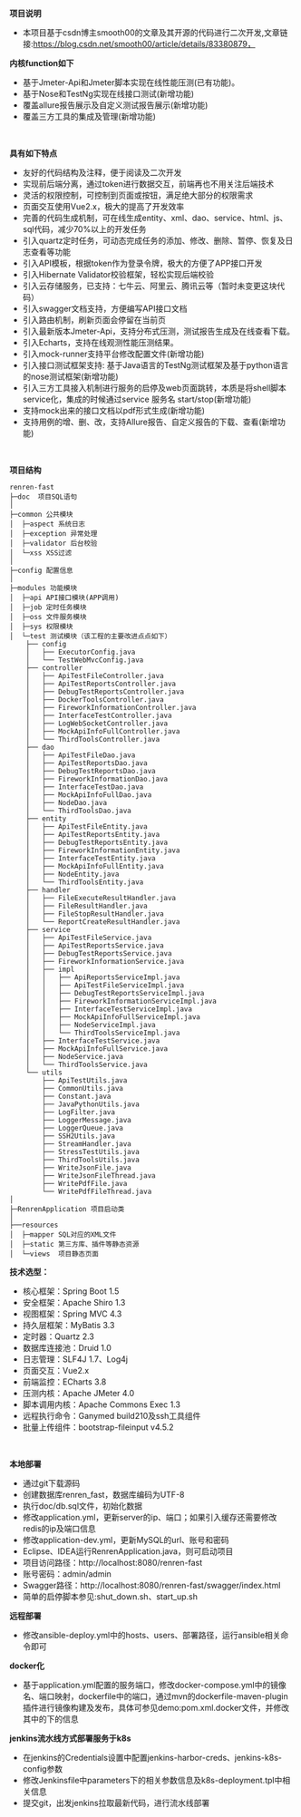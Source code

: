 **项目说明** 
- 本项目基于csdn博主smooth00的文章及其开源的代码进行二次开发,文章链接:https://blog.csdn.net/smooth00/article/details/83380879，

**内核function如下**
- 基于Jmeter-Api和Jmeter脚本实现在线性能压测(已有功能)。
- 基于Nose和TestNg实现在线接口测试(新增功能)
- 覆盖allure报告展示及自定义测试报告展示(新增功能)
- 覆盖三方工具的集成及管理(新增功能)
<br> 
 


**具有如下特点** 
- 友好的代码结构及注释，便于阅读及二次开发
- 实现前后端分离，通过token进行数据交互，前端再也不用关注后端技术
- 灵活的权限控制，可控制到页面或按钮，满足绝大部分的权限需求
- 页面交互使用Vue2.x，极大的提高了开发效率
- 完善的代码生成机制，可在线生成entity、xml、dao、service、html、js、sql代码，减少70%以上的开发任务
- 引入quartz定时任务，可动态完成任务的添加、修改、删除、暂停、恢复及日志查看等功能
- 引入API模板，根据token作为登录令牌，极大的方便了APP接口开发
- 引入Hibernate Validator校验框架，轻松实现后端校验
- 引入云存储服务，已支持：七牛云、阿里云、腾讯云等（暂时未变更这块代码）
- 引入swagger文档支持，方便编写API接口文档
- 引入路由机制，刷新页面会停留在当前页
- 引入最新版本Jmeter-Api，支持分布式压测，测试报告生成及在线查看下载。
- 引入Echarts，支持在线观测性能压测结果。
- 引入mock-runner支持平台修改配置文件(新增功能)
- 引入接口测试框架支持: 基于Java语言的TestNg测试框架及基于python语言的nose测试框架(新增功能)
- 引入三方工具接入机制进行服务的启停及web页面跳转，本质是将shell脚本service化，集成的时候通过service 服务名 start/stop(新增功能)
- 支持mock出来的接口文档以pdf形式生成(新增功能)
- 支持用例的增、删、改，支持Allure报告、自定义报告的下载、查看(新增功能)
<br> 

**项目结构** 
```
renren-fast
├─doc  项目SQL语句
│
├─common 公共模块
│  ├─aspect 系统日志
│  ├─exception 异常处理
│  ├─validator 后台校验
│  └─xss XSS过滤
│ 
├─config 配置信息
│ 
├─modules 功能模块
│  ├─api API接口模块(APP调用)
│  ├─job 定时任务模块
│  ├─oss 文件服务模块
│  ├─sys 权限模块
│  └─test 测试模块（该工程的主要改进点点如下）
	├── config
	│   ├── ExecutorConfig.java
	│   └── TestWebMvcConfig.java
	├── controller
	│   ├── ApiTestFileController.java
	│   ├── ApiTestReportsController.java
	│   ├── DebugTestReportsController.java
	│   ├── DockerToolsController.java
	│   ├── FireworkInformationController.java
	│   ├── InterfaceTestController.java
	│   ├── LogWebSocketController.java
	│   ├── MockApiInfoFullController.java
	│   └── ThirdToolsController.java
	├── dao
	│   ├── ApiTestFileDao.java
	│   ├── ApiTestReportsDao.java
	│   ├── DebugTestReportsDao.java
	│   ├── FireworkInformationDao.java
	│   ├── InterfaceTestDao.java
	│   ├── MockApiInfoFullDao.java
	│   ├── NodeDao.java
	│   └── ThirdToolsDao.java
	├── entity
	│   ├── ApiTestFileEntity.java
	│   ├── ApiTestReportsEntity.java
	│   ├── DebugTestReportsEntity.java
	│   ├── FireworkInformationEntity.java
	│   ├── InterfaceTestEntity.java
	│   ├── MockApiInfoFullEntity.java
	│   ├── NodeEntity.java
	│   └── ThirdToolsEntity.java
	├── handler
	│   ├── FileExecuteResultHandler.java
	│   ├── FileResultHandler.java
	│   ├── FileStopResultHandler.java
	│   └── ReportCreateResultHandler.java
	├── service
	│   ├── ApiTestFileService.java
	│   ├── ApiTestReportsService.java
	│   ├── DebugTestReportsService.java
	│   ├── FireworkInformationService.java
	│   ├── impl
	│   │   ├── ApiReportsServiceImpl.java
	│   │   ├── ApiTestFileServiceImpl.java
	│   │   ├── DebugTestReportsServiceImpl.java
	│   │   ├── FireworkInformationServiceImpl.java
	│   │   ├── InterfaceTestServiceImpl.java
	│   │   ├── MockApiInfoFullServiceImpl.java
	│   │   ├── NodeServiceImpl.java
	│   │   └── ThirdToolsServiceImpl.java
	│   ├── InterfaceTestService.java
	│   ├── MockApiInfoFullService.java
	│   ├── NodeService.java
	│   └── ThirdToolsService.java
	└── utils
		├── ApiTestUtils.java
		├── CommonUtils.java
		├── Constant.java
		├── JavaPythonUtils.java
		├── LogFilter.java
		├── LoggerMessage.java
		├── LoggerQueue.java
		├── SSH2Utils.java
		├── StreamHandler.java
		├── StressTestUtils.java
		├── ThirdToolsUtils.java
		├── WriteJsonFile.java
		├── WriteJsonFileThread.java
		├── WritePdfFile.java
		└── WritePdfFileThread.java
│ 
├─RenrenApplication 项目启动类
│  
├──resources 
│  ├─mapper SQL对应的XML文件
│  ├─static 第三方库、插件等静态资源
│  └─views  项目静态页面

```


**技术选型：** 
- 核心框架：Spring Boot 1.5
- 安全框架：Apache Shiro 1.3
- 视图框架：Spring MVC 4.3
- 持久层框架：MyBatis 3.3
- 定时器：Quartz 2.3
- 数据库连接池：Druid 1.0
- 日志管理：SLF4J 1.7、Log4j
- 页面交互：Vue2.x 
- 前端监控：ECharts 3.8
- 压测内核：Apache JMeter 4.0
- 脚本调用内核：Apache Commons Exec 1.3
- 远程执行命令：Ganymed build210及ssh工具组件
- 批量上传组件：bootstrap-fileinput v4.5.2
<br> 


 **本地部署**
- 通过git下载源码
- 创建数据库renren_fast，数据库编码为UTF-8
- 执行doc/db.sql文件，初始化数据
- 修改application.yml，更新server的ip、端口；如果引入缓存还需要修改redis的ip及端口信息
- 修改application-dev.yml，更新MySQL的url、账号和密码
- Eclipse、IDEA运行RenrenApplication.java，则可启动项目 
- 项目访问路径：http://localhost:8080/renren-fast
- 账号密码：admin/admin
- Swagger路径：http://localhost:8080/renren-fast/swagger/index.html
- 简单的启停脚本参见:shut_down.sh、start_up.sh


 **远程部署**
- 修改ansible-deploy.yml中的hosts、users、部署路径，运行ansible相关命令即可

 **docker化**
- 基于application.yml配置的服务端口，修改docker-compose.yml中的镜像名、端口映射，dockerfile中的端口，通过mvn的dockerfile-maven-plugin插件进行镜像构建及发布，具体可参见demo:pom.xml.docker文件，并修改其中的<configuration>下的<repository>信息

 **jenkins流水线方式部署服务于k8s**
- 在jenkins的Credentials设置中配置jenkins-harbor-creds、jenkins-k8s-config参数
- 修改Jenkinsfile中parameters下的相关参数信息及k8s-deployment.tpl中相关信息
- 提交git，出发jenkins拉取最新代码，进行流水线部署

<br> 

